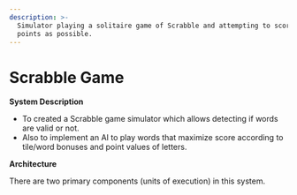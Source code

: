 ```yaml
---
description: >-
  Simulator playing a solitaire game of Scrabble and attempting to score as many
  points as possible.
---
```


# Scrabble Game

**System Description**

* To created a Scrabble game simulator which allows detecting if words are valid or not. 
* Also to implement an AI to play words that maximize score according to tile/word bonuses and point values of letters.

**Architecture**

There are two primary components \(units of execution\) in this system.

  






  


